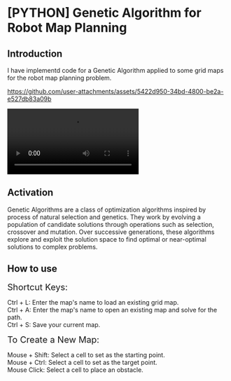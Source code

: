 # [PYTHON] Genetic Algorithm for Robot Map Planning
## Introduction
I have implementd code for a Genetic Algorithm applied to some grid maps for the robot map planning problem.


https://github.com/user-attachments/assets/5422d950-34bd-4800-be2a-e527db83a09b


<video src="https://github.com/hoang-nguyens/GA-for-robot-map-planning/blob/master/Demo/GridMap.mp4" autoplay loop>
    
</video>

## Activation
Genetic Algorithms are a class of optimization algorithms inspired by process of natural selection and genetics. They work by evolving a population of candidate solutions through operations such as selection, crossover and mutation. Over successive generations, these algorithms explore and exploit the solution space to find optimal or near-optimal solutions to complex problems.

## How to use 
<p><span style="font-size: 20px;">Shortcut Keys:</span></p>
<p>Ctrl + L: Enter the map's name to load an existing grid map.<br>
Ctrl + A: Enter the map's name to open an existing map and solve for the path.<br>
Ctrl + S: Save your current map.</p>

<p><span style="font-size: 20px;">To Create a New Map:</span></p>
<p>Mouse + Shift: Select a cell to set as the starting point.<br>
Mouse + Ctrl: Select a cell to set as the target point.<br>
Mouse Click: Select a cell to place an obstacle.</p>
